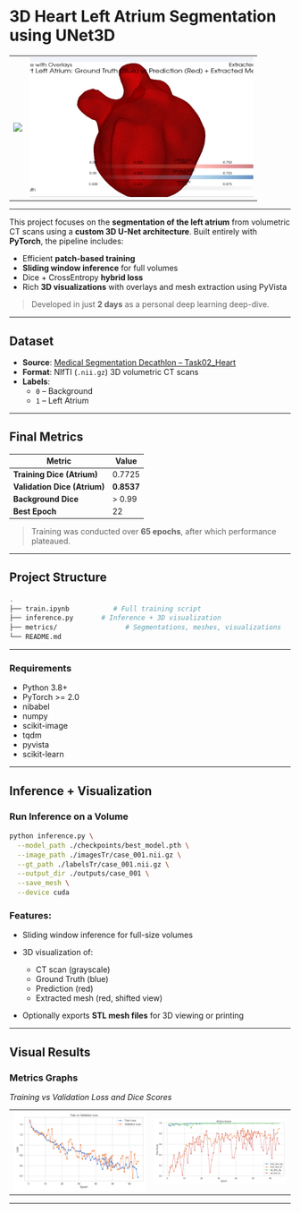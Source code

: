 # 3D Heart Left Atrium Segmentation using UNet3D

<table>
  <tr>
    <td><img src="./inference.gif" width="400" ></td> 
    <td><img src="heart.png" width="400" height="250"></td>
  </tr>
</table>


---

This project focuses on the **segmentation of the left atrium** from volumetric CT scans using a **custom 3D U-Net architecture**. Built entirely with **PyTorch**, the pipeline includes:

- Efficient **patch-based training**
- **Sliding window inference** for full volumes
- Dice + CrossEntropy **hybrid loss**
- Rich **3D visualizations** with overlays and mesh extraction using PyVista

> Developed in just **2 days** as a personal deep learning deep-dive.

---

## Dataset

- **Source**: [Medical Segmentation Decathlon – Task02_Heart](http://medicaldecathlon.com/)
- **Format**: NIfTI (`.nii.gz`) 3D volumetric CT scans
- **Labels**:  
  - `0` – Background  
  - `1` – Left Atrium

---

## Final Metrics

| Metric                | Value     |
|-----------------------|-----------|
| **Training Dice (Atrium)** | 0.7725    |
| **Validation Dice (Atrium)** | **0.8537** |
| **Background Dice**   | > 0.99    |
| **Best Epoch**        | 22        |

> Training was conducted over **65 epochs**, after which performance plateaued.

---

## Project Structure

```bash
.
├── train.ipynb           # Full training script
├── inference.py       # Inference + 3D visualization
├── metrics/                 # Segmentations, meshes, visualizations
└── README.md
````

---

### Requirements

* Python 3.8+
* PyTorch >= 2.0
* nibabel
* numpy
* scikit-image
* tqdm
* pyvista
* scikit-learn


---

## Inference + Visualization

### Run Inference on a Volume

```bash
python inference.py \
  --model_path ./checkpoints/best_model.pth \
  --image_path ./imagesTr/case_001.nii.gz \
  --gt_path ./labelsTr/case_001.nii.gz \
  --output_dir ./outputs/case_001 \
  --save_mesh \
  --device cuda
```

### Features:

* Sliding window inference for full-size volumes
* 3D visualization of:

  * CT scan (grayscale)
  * Ground Truth (blue)
  * Prediction (red)
  * Extracted mesh (red, shifted view)
* Optionally exports **STL mesh files** for 3D viewing or printing

---

## Visual Results

### Metrics Graphs

*Training vs Validation Loss and Dice Scores*

<table>
  <tr>
    <td><img src="./metrics/loss_curve.png" width="400" ></td> 
    <td><img src="./metrics/all_dice.png" width="400" ></td>
  </tr>
</table>



---
